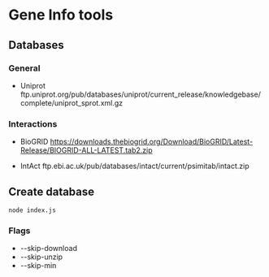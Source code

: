 # Gene Info tools

## Databases

### General

* Uniprot
ftp.uniprot.org/pub/databases/uniprot/current_release/knowledgebase/complete/uniprot_sprot.xml.gz

### Interactions

* BioGRID
https://downloads.thebiogrid.org/Download/BioGRID/Latest-Release/BIOGRID-ALL-LATEST.tab2.zip

* IntAct
ftp.ebi.ac.uk/pub/databases/intact/current/psimitab/intact.zip

## Create database

```
node index.js
```

### Flags

* --skip-download
* --skip-unzip
* --skip-min
